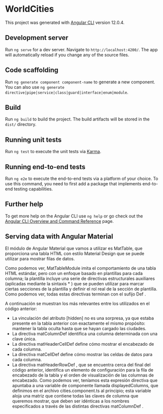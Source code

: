 # WorldCities

This project was generated with [Angular CLI](https://github.com/angular/angular-cli) version 12.0.4.

## Development server

Run `ng serve` for a dev server. Navigate to `http://localhost:4200/`. The app will automatically reload if you change any of the source files.

## Code scaffolding

Run `ng generate component component-name` to generate a new component. You can also use `ng generate directive|pipe|service|class|guard|interface|enum|module`.

## Build

Run `ng build` to build the project. The build artifacts will be stored in the `dist/` directory.

## Running unit tests

Run `ng test` to execute the unit tests via [Karma](https://karma-runner.github.io).

## Running end-to-end tests

Run `ng e2e` to execute the end-to-end tests via a platform of your choice. To use this command, you need to first add a package that implements end-to-end testing capabilities.

## Further help

To get more help on the Angular CLI use `ng help` or go check out the [Angular CLI Overview and Command Reference](https://angular.io/cli) page.


## Serving data with Angular Material
El módulo de Angular Material que vamos a utilizar es MatTable, que proporciona una tabla HTML con estilo Material Design que
se puede utilizar para mostrar filas de datos.

Como podemos ver, MatTableModule imita el comportamiento de una tabla HTML estándar, pero con un enfoque
basado en plantillas para cada columna; la plantilla incluye una serie de directivas estructurales auxiliares (aplicadas
mediante la sintaxis *<directiveName> ) que se pueden utilizar para marcar ciertas secciones de la plantilla y definir el
rol real de la sección de plantilla. Como podemos ver, todas estas directivas terminan con el sufijo Def .

A continuación se muestran los más relevantes entre los utilizados en el código anterior:
* La vinculación del atributo [hidden] no es una sorpresa, ya que estaba presente en la tabla anterior con exactamente
el mismo propósito: mantener la tabla oculta hasta que se hayan cargado las ciudades.
* La directiva matColumnDef identifica una columna determinada con una clave única.
* La directiva matHeaderCellDef define cómo mostrar el encabezado de cada columna.
* La directiva matCellDef define cómo mostrar las celdas de datos para cada columna.
* La directiva matHeaderRowDef , que se encuentra cerca del final del código anterior, identifica un elemento de
configuración para la fila de encabezado de la tabla y el orden de visualización de las columnas de encabezado.
Como podemos ver, teníamos esta expresión directiva que apuntaba a una variable de componente llamada
displayedColumns, que definimos en el archivo cities.component.ts al principio; esta variable aloja una matriz
que contiene todas las claves de columna que queremos mostrar, que deben ser idénticas a los nombres
especificados a través de las distintas directivas matColumnDef .
